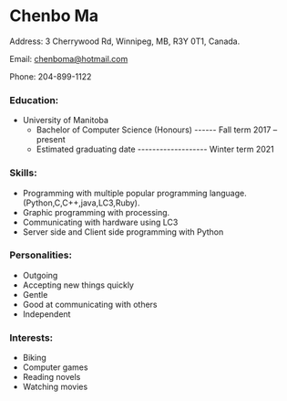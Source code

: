 # Chenbo Ma
Address: 3 Cherrywood Rd, Winnipeg, MB, R3Y 0T1, Canada.

Email: chenboma@hotmail.com

Phone: 204-899-1122

### Education:
- University of Manitoba
  - Bachelor of Computer Science (Honours) ------ Fall term 2017 – present
  - Estimated graduating date ------------------- Winter term 2021

### Skills:
- Programming with multiple popular programming language.(Python,C,C++,java,LC3,Ruby).
- Graphic programming with processing.
- Communicating with hardware using LC3
- Server side and Client side programming with Python

### Personalities:
- Outgoing
- Accepting new things quickly
- Gentle
- Good at communicating with others
- Independent

### Interests:
- Biking
- Computer games
- Reading novels
- Watching movies
